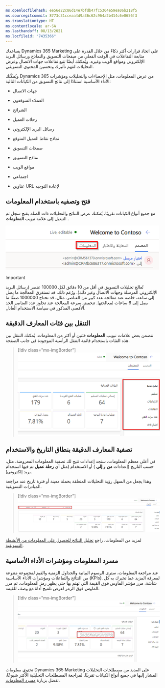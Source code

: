 ```yaml
---
ms.openlocfilehash: ee56e22c86d14e7bfdb47fc5364e59ea06b218f5
ms.sourcegitcommit: 8773c31cceaa4d9a36c62c964a2b414c6e0656f3
ms.translationtype: HT
ms.contentlocale: ar-SA
ms.lasthandoff: 08/13/2021
ms.locfileid: "7435366"
---
```

يساعدك Dynamics 365 Marketing على اتخاذ قرارات أكثر ذكاءً من خلال القدرة على متابعة التفاعلات في الوقت الفعلي من صفحات التسويق والنماذج ورسائل البريد الإلكتروني ومواقع الويب وغيره. ويُمكنك أيضًا تتبع تفاعلات جهات الاتصال وعرض التحليلات لفهم تأثيرك وتحسين المحتوى التسويقي.

ويُمكّنك Dynamics 365 من عرض المعلومات، مثل الإحصاءات والتحليلات ومؤشرات الأداء الأساسية استنادًا إلى نتائج التسويق من الكيانات التالية:

-   جهات الاتصال

-   العملاء المتوقعون

-   الشرائح

-   رحلات العميل

-   رسائل البريد الإلكتروني

-   نماذج نقاط العميل المتوقع

-   صفحات التسويق

-   نماذج التسويق

-   مواقع الويب

-   اجتماعي

-   عناوين URL لإعادة التوجيه

## <a name="open-and-filter-use-insights"></a>فتح وتصفيه باستخدام المعلومات

مع جميع أنواع الكيانات تقريبًا، يُمكنك عرض النتائج والتحليلات ذات الصلة بفتح سجل ثم التبديل إلى علامة تبويب **المعلومات** .

![لقطة شاشة لرسالة البريد الإلكتروني الترحيبية مع تحديد علامة تبويب "المعلومات".](../media/01-insights-tab.png)

> [!IMPORTANT] 
> تُعالج تحليلات التسويق في أقل من 10 دقائق لكل 100000 عنصر (رسائل البريد الإلكتروني المرسلة وجهات الاتصال وغير ذلك). ورُغم ذلك، قد تستغرق المعالجة ما يصل إلى ساعة، خاصة عند معالجة عدد كبير من العناصر. مثال، قد تحتاج 1000000 صنفًا ما يصل إلى 6 ساعات لمعالجتها. تنخفض سرعة المعالجة عند تجاوز عدد العناصر الحد الأقصى المذكور في سياسة الاستخدام العادل.

## <a name="move-between-insight-categories"></a>التنقل بين فئات المعارف الدقيقة

تتضمن بعض علامات تبويب **المعلومات** فئتين أو أكثر من المعلومات. يُمكنك التنقل بين هذه الفئات باستخدام قائمة التنقل الرأسية الموجودة في جانب الصفحة.

> [!div class="mx-imgBorder"]
> [![لقطة شاشة للفئات الموجودة في علامة تبويب المعلومات.](../media/02-insights-categories.png)](../media/02-insights-categories.png#lightbox)

## <a name="filter-insights-by-date-range-and-usage"></a>تصفية المعارف الدقيقة بنطاق التاريخ والاستخدام

في أعلى معظم المعلومات، ستجد إعدادات تتيح لك تصفية المعلومات المعروضة، مثل، حسب التاريخ (إعدادات **من** و **إلى** ) أو الاستخدام (مثل أي **رحلة عميل** تم فيها استخدام بريد إلكتروني).

وهذا يجعل من السهل رؤية التحليلات المتعلقة بحملة معينة أو فترة تاريخ عند مراجعة المبادرات التسويقية.

> [!div class="mx-imgBorder"]
> [![لقطة شاشة لإعدادات التصفية في أعلى علامة تبويب المعلومات.](../media/03-insights-filters.png)](../media/03-insights-filters.png#lightbox)

لمزيد من المعلومات، راجع [تحليل النتائج للحصول على المعلومات من الأنشطة التسويقية](/dynamics365/marketing/insights/?azure-portal=true).

## <a name="insights-and-kpis-glossary"></a>مسرد المعلومات ومؤشرات الأداء الأساسية

عند مراجعة المعلومات، سترى الرسوم البيانية والجداول الزمنية والقيم لمجموعة متنوعة من النتائج والتفاعلات ومؤشرات الأداء الأساسية (KPIs). لمعرفة المزيد عما تخبرك به كل شاشة، مرر مؤشر الماوس فوق القيمة التي تهتم بها حتى يظهر رمز المعلومات، ثم مرر الماوس فوق الرمز لعرض تلميح أداة مع وصف للقيمة.

> [!div class="mx-imgBorder"]
> [![لقطة شاشة لرمز المعلومات مع عرض تلميح الأداة.](../media/04-insights-tool-tips.png)](../media/04-insights-tool-tips.png#lightbox)

تحتوي معلومات Dynamics 365 Marketing على العديد من مصطلحات التحليلات المشار إليها في جميع أنواع الكيانات تقريبًا. لمراجعة المصطلحات التحليلية الأكثر شيوعًا، تفضل بزيارة [مسرد المعلومات](/dynamics365/marketing/insights-glossary/?azure-portal=true).
